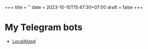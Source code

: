 +++
title = ''
date = 2023-10-10T15:47:30+07:00
draft = false
+++

# My Telegram bots

- [LocalAIzed](https://t.me/localaized_bot)
